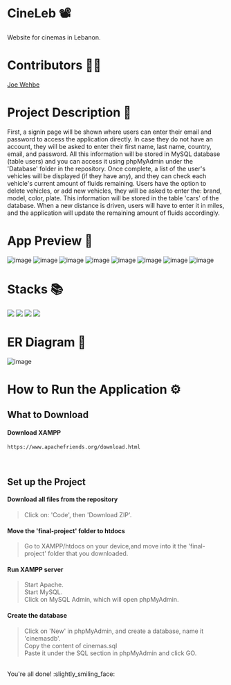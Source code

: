 # CineLeb :film_projector:
Website for cinemas in Lebanon. 

# Contributors :raising_hand_man:
<a href="https://github.com/Joe-Wehbe">Joe Wehbe</a>

# Project Description :page_with_curl: 
First, a signin page will be shown where users can enter their email and password to access the application directly. In case they do not have an account, they will be asked to enter their first name, last name, country, email, and password. All this information will be stored in MySQL database (table users) and you can access it using phpMyAdmin under the 'Database' folder in the repository. Once complete, a list of the user's vehicles will be displayed (if they have any), and they can check each vehicle's current amount of fluids remaining. Users have the option to delete vehicles, or add new vehicles, they will be asked to enter the: brand, model, color, plate. This information will be stored in the table 'cars' of the database. When a new distance is driven, users will have to enter it in miles, and the application will update the remaining amount of fluids accordingly.
      
# App Preview :iphone:
![image](https://user-images.githubusercontent.com/102875229/209582117-72520fc4-858d-42a0-aa90-112f6640bd18.png)
![image](https://user-images.githubusercontent.com/102875229/209581550-7c6e3d9f-d9e9-4dad-bb2a-2a0c1a24ee44.png)
![image](https://user-images.githubusercontent.com/102875229/209581581-87330a63-e445-4042-b879-add7470a0805.png)
![image](https://user-images.githubusercontent.com/102875229/209581911-a6a3d459-a39d-49c1-91cd-530dbf2d9f20.png)
![image](https://user-images.githubusercontent.com/102875229/209581627-73a9e2b5-9c24-4fcd-afc2-a0b68787ace5.png)
![image](https://user-images.githubusercontent.com/102875229/209581682-3e6bf934-b98d-498e-82c1-a3eece643342.png)
![image](https://user-images.githubusercontent.com/102875229/209581737-10d3734a-dae6-4cdf-9b75-15b269a687f7.png)
![image](https://user-images.githubusercontent.com/102875229/209582001-d2fff2d9-4121-410c-a3fa-c58644c94de7.png)

# Stacks :books:
<img src="https://img.shields.io/badge/-PHP-232531?logo=php&logoColor=white&style=for-the-badge" ></img>
<img src="https://img.shields.io/badge/-java-5382a1?logo=&logoColor=white&style=for-the-badge" ></img>
<img src="https://img.shields.io/badge/-MYSQL-00758f?logo=mysql&logoColor=white&style=for-the-badge" ></img>
<img src="https://img.shields.io/badge/-ANDROID%20STUDIO-3DDC84?logo=android-studio&logoColor=white&style=for-the-badge" ></img>

# ER Diagram :link:
![image](https://user-images.githubusercontent.com/102875229/209584552-f608ce76-54e6-4ddf-8d64-77f7dcdcec71.png)

# How to Run the Application :gear:
## What to Download
#### Download XAMPP
```
https://www.apachefriends.org/download.html
```
<br />

## Set up the Project
#### Download all files from the repository
> Click on: 'Code', then 'Download ZIP'.

#### Move the 'final-project' folder to htdocs
> Go to XAMPP/htdocs on your device,and move into it the 'final-project' folder that you downloaded.

#### Run XAMPP server
> Start Apache.\
> Start MySQL.\
> Click on MySQL Admin, which will open phpMyAdmin.

#### Create the database
> Click on 'New' in phpMyAdmin, and create a database, name it 'cinemasdb'.\
> Copy the content of cinemas.sql\
> Paste it under the SQL section in phpMyAdmin and click GO.

<br />
You're all done! :slightly_smiling_face:	
